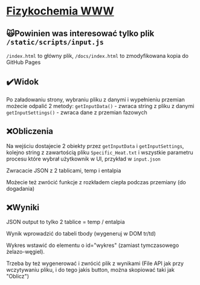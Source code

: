 # [Fizykochemia WWW](https://kamilluc.github.io/fizykochemia/) 

## 🙀Powinien was interesować tylko plik `/static/scripts/input.js` 
`/index.html` to główny plik, `/docs/index.html` to zmodyfikowana kopia do GitHub Pages

## ✔️Widok
Po załadowaniu strony, wybraniu pliku z danymi i wypełnieniu przemian możecie odpalić 2 metody:
`getInputData()` - zwraca string z pliku z danymi
`getInputSettings()` - zwraca dane z przemian fazowych

## ❌Obliczenia
Na wejściu dostajecie 2 obiekty przez `getInputData` i `getInputSettings`, kolejno string z zawartością pliku `Specific_Heat.txt` i wszystkie parametru procesu które wybrał użytkownik w UI, przykład w `input.json`

Zwracacie JSON z 2 tablicami, temp i entalpia

Możecie też zwrócić funkcje z rozkładem ciepła podczas przemiany (do dogadania)

## ❌Wyniki
JSON output to tylko 2 tablice = temp / entalpia

Wynik wprowadzić do tabeli tbody (wygeneruj w DOM tr/td)

Wykres wstawić do elementu o id="wykres" (zamiast tymczasowego żelazo-węgiel).

Trzeba by też wygenerować i zwrócić plik z wynikami (File API jak przy wczytywaniu pliku, i do tego jakis button, można skopiować taki jak "Oblicz")